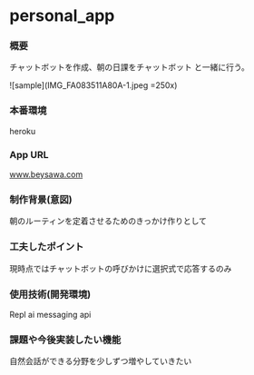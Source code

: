 # personal_app

### 概要
 チャットボットを作成、朝の日課をチャットボット と一緒に行う。
 
 ![sample](IMG_FA083511A80A-1.jpeg =250x)

### 本番環境
 heroku

### App URL
 www.beysawa.com
 
### 制作背景(意図)
 朝のルーティンを定着させるためのきっかけ作りとして
 
### 工夫したポイント
 現時点ではチャットボットの呼びかけに選択式で応答するのみ
 
### 使用技術(開発環境)
 Repl ai
 messaging api

### 課題や今後実装したい機能
 自然会話ができる分野を少しずつ増やしていきたい
